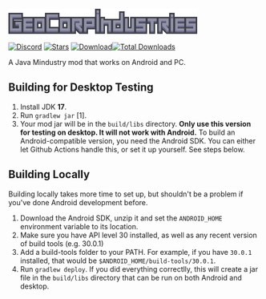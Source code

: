 ![](assets/sprites/ui/logo.png)

[![Discord](https://img.shields.io/discord/1121806340873015327.svg?color=7289da&logo=discord&label=ME13-General&style=for-the-badge)](https://discord.gg/Zg7GT84uEy)
[![Stars](https://img.shields.io/github/stars/MindustryExtended13/GeoCorpIndustries?color=7289da&label=⭐️%20Star%20GeoCorp%20Industries%21&style=for-the-badge)](https://github.com/MindustryExtended13/GeoCorpIndustries)
[![Download](https://img.shields.io/github/v/release/MindustryExtended13/GeoCorpIndustries?color=6aa84f&include_prereleases&label=Latest%20version&logo=github&logoColor=white&style=for-the-badge)](https://github.com/MindustryExtended13/GeoCorpIndustries/releases)[![Total Downloads](https://img.shields.io/github/downloads/MindustryExtended13/GeoCorpIndustries/total?color=7289da&label&logo=docusign&logoColor=white&style=for-the-badge)](https://github.com/MindustryExtended13/GeoCorpIndustries/releases)

A Java Mindustry mod that works on Android and PC.

## Building for Desktop Testing

1. Install JDK **17**.
2. Run `gradlew jar` [1].
3. Your mod jar will be in the `build/libs` directory. **Only use this version for testing on desktop. It will not work with Android.**
To build an Android-compatible version, you need the Android SDK. You can either let Github Actions handle this, or set it up yourself. See steps below.

## Building Locally

Building locally takes more time to set up, but shouldn't be a problem if you've done Android development before.
1. Download the Android SDK, unzip it and set the `ANDROID_HOME` environment variable to its location.
2. Make sure you have API level 30 installed, as well as any recent version of build tools (e.g. 30.0.1)
3. Add a build-tools folder to your PATH. For example, if you have `30.0.1` installed, that would be `$ANDROID_HOME/build-tools/30.0.1`.
4. Run `gradlew deploy`. If you did everything correctlly, this will create a jar file in the `build/libs` directory that can be run on both Android and desktop. 
